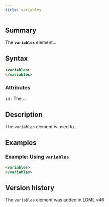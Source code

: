 ```yaml
---
title: variables
---
```


## Summary

The **`variables`** element…

## Syntax

```xml
<variables>
</variables>
```

### Attributes

`id`
:   The …

## Description

The `variables` element is used to…

## Examples

### Example: Using `variables`

```xml
<variables>
</variables>
```

## Version history

The `variables` element was added in LDML v46

<!-- ## See also

- … -->

